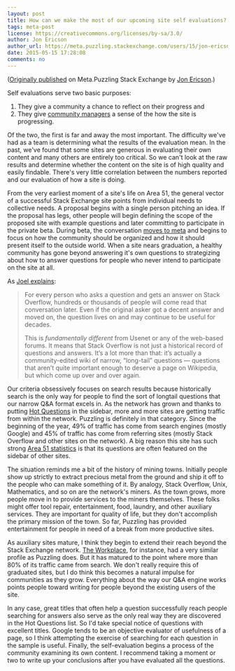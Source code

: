 ```yaml
---
layout: post
title: How can we make the most of our upcoming site self evaluations?
tags: meta-post 
license: https://creativecommons.org/licenses/by-sa/3.0/
author: Jon Ericson
author_url: https://meta.puzzling.stackexchange.com/users/15/jon-ericson
date: 2015-05-15 17:28:08
comments: no
---
```


([Originally published](https://meta.puzzling.stackexchange.com/a/3020/15) on Meta.Puzzling Stack Exchange by <a alt="Jon Ericson" href="https://meta.puzzling.stackexchange.com/users/15/jon-ericson">Jon Ericson</a>.)

Self evaluations serve two basic purposes:

1. They give a community a chance to reflect on their progress and
2. They give [community managers](https://meta.stackexchange.com/questions/99338/who-are-the-community-managers-and-what-do-they-do) a sense of the how the site is progressing.

Of the two, the first is far and away the most important. The difficulty we've had as a team is determining what the results of the evaluation mean. In the past, we've found that some sites are generous in evaluating their own content and many others are entirely too critical. So we can't look at the raw results and determine whether the content on the site is of high quality and easily findable. There's very little correlation between the numbers reported and our evaluation of how a site is doing.

From the very earliest moment of a site's life on Area 51, the general vector of a successful Stack Exchange site points from individual needs to collective needs. A proposal begins with a single person pitching an idea. If the proposal has legs, other people will begin defining the scope of the proposed site with example questions and later committing to participate in the private beta. During beta, the conversation [moves to meta](https://blog.stackoverflow.com/2010/07/the-7-essential-meta-questions-of-every-beta/) and begins to focus on how the community should be organized and how it should present itself to the outside world. When a site nears graduation, a healthy community has gone beyond answering it's own questions to strategizing about how to answer questions for people who never intend to participate on the site at all.

As [Joel explains](https://blog.stackoverflow.com/2011/01/the-wikipedia-of-long-tail-programming-questions/):

> For every person who asks a question and gets an answer on Stack Overflow, hundreds or thousands of people will come read that conversation later. Even if the original asker got a decent answer and moved on, the question lives on and may continue to be useful for decades.
> 
> This is _fundamentally different_ from Usenet or any of the web-based forums. It means that Stack Overflow is not just a historical record of questions and answers. It’s a lot more than that: it’s actually a community-edited wiki of narrow, “long-tail” questions — questions that aren’t quite important enough to deserve a page on Wikipedia, but which come up over and over again.

Our criteria obsessively focuses on search results because historically search is the only way for people to find the sort of longtail questions that our narrow Q&A format excels in. As the network has grown and thanks to putting [Hot Questions](https://meta.stackexchange.com/questions/219922/what-is-the-goal-of-hot-network-questions) in the sidebar, more and more sites are getting traffic from within the network. Puzzling is definitely in that category. Since the beginning of the year, 49% of traffic has come from search engines (mostly Google) and 45% of traffic has come from referring sites (mostly Stack Overflow and other sites on the network). A big reason this site has such strong [Area 51 statistics](https://area51.stackexchange.com/proposals/45128/puzzling) is that its questions are often featured on the sidebar of other sites.

The situation reminds me a bit of the history of mining towns. Initially people show up strictly to extract precious metal from the ground and ship it off to the people who can make something of it. By analogy, Stack Overflow, Unix, Mathematics, and so on are the network's miners. As the town grows, more people move in to provide services to the miners themselves. These folks might offer tool repair, entertainment, food, laundry, and other auxiliary services. They are important for quality of life, but they don't accomplish the primary mission of the town. So far, Puzzling has provided entertainment for people in need of a break from more productive sites.

As auxiliary sites mature, I think they begin to extend their reach beyond the Stack Exchange network. [The Workplace](https://workplace.stackexchange.com/), for instance, had a very similar profile as Puzzling does. But it has matured to the point where more than 80% of its traffic came from search. We don't really require this of graduated sites, but I do think this becomes a natural impulse for communities as they grow. Everything about the way our Q&A engine works points people toward writing for people beyond the existing users of the site.

In any case, great titles that often help a question successfully reach people searching for answers also serve as the only real way they are discovered in the Hot Questions list. So I'd take special notice of questions with excellent titles. Google tends to be an objective evaluator of usefulness of a page, so I think attempting the exercise of searching for each question in the sample is useful. Finally, the self-evaluation begins a process of the community examining its own content. I recommend taking a moment or two to write up your conclusions after you have evaluated all the questions.

